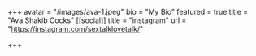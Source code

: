 +++
avatar = "/images/ava-1.jpeg"
bio = "My Bio"
featured = true
title = "Ava Shakib Cocks"
[[social]]
title = "instagram"
url = "https://instagram.com/sextalklovetalk/"

+++
